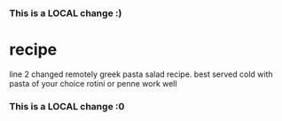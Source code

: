 ### This is a LOCAL change :)
# recipe
line 2 changed remotely
greek pasta salad recipe. 
best served cold with pasta of your choice
rotini or penne work well
### This is a LOCAL change :0
